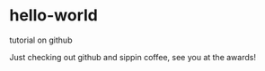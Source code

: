 # hello-world
tutorial on github

Just checking out github and sippin coffee,
see you at the awards!
